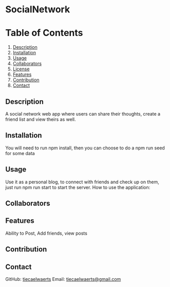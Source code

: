  # SocialNetwork
  # Table of Contents
  1. [Description](#description)
  2. [Installation](#installation)
  3. [Usage](#usage)
  4. [Collaborators](#collaborators)
  5. [License](#license)
  6. [Features](#features)
  7. [Contribution](#contribution)
  8. [Contact](#contact)
  

  ## Description
A social network web app where users can share their thoughts, create a friend list and view theirs as well.

## Installation 
You will need to run npm install, then you can choose to do a npm run seed for some data

## Usage
Use it as a personal blog, to connect with friends and check up on them, just run npm run start to start the server.
How to use the application: 

## Collaborators 






## Features
Ability to Post, Add friends, view posts

## Contribution


## Contact
GitHub: [tiecaelwaerts](https://github.com/tiecaelwaerts)
Email: tiecaelwaerts@gmail.com


